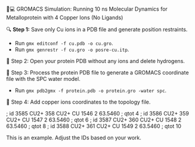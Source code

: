  🔬💻 GROMACS Simulation: Running 10 ns Molecular Dynamics for Metalloprotein with 4 Copper Ions (No Ligands)

🔍 **Step 1:** Save only Cu ions in a PDB file and generate position restraints.

- Run `gmx editconf -f cu.pdb -o cu.gro`.
- Run `gmx genrestr -f cu.gro -o posre-cu.itp`.

🔧 Step 2: Open your protein PDB without any ions and delete hydrogens.

🔧 Step 3: Process the protein PDB file to generate a GROMACS coordinate file with the SPC water model.

 - Run `gmx pdb2gmx -f protein.pdb -o protein.gro -water spc`.

 🔧 Step 4: Add copper ions coordinates to the topology file.

   ; id
3585  CU2+  358  CU2+  CU  1546  2  63.5460  ; qtot 4
; id
3586  CU2+  359  CU2+  CU  1547  2  63.5460  ; qtot 6
; id
3587  CU2+  360  CU2+  CU  1548  2  63.5460  ; qtot 8
; id
3588  CU2+  361  CU2+  CU  1549  2  63.5460  ; qtot 10

   This is an example. Adjust the IDs based on your work.



